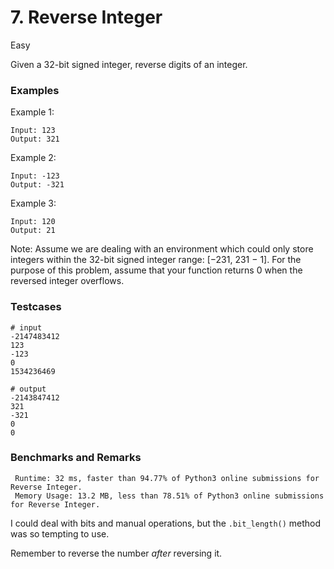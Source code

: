# 7. Reverse Integer

Easy

Given a 32-bit signed integer, reverse digits of an integer.

### Examples

Example 1:
```
Input: 123
Output: 321
```

Example 2:
```
Input: -123
Output: -321
```

Example 3:
```
Input: 120
Output: 21
```

Note:
Assume we are dealing with an environment which could only store integers within the 32-bit signed integer range: [−231,  231 − 1]. For the purpose of this problem, assume that your function returns 0 when the reversed integer overflows.

### Testcases
```
# input
-2147483412
123
-123
0
1534236469

# output
-2143847412
321
-321
0
0
```

### Benchmarks and Remarks

```
 Runtime: 32 ms, faster than 94.77% of Python3 online submissions for Reverse Integer.
 Memory Usage: 13.2 MB, less than 78.51% of Python3 online submissions for Reverse Integer.
```

I could deal with bits and manual operations, but the `.bit_length()` method was so tempting to use.

Remember to reverse the number *after* reversing it.
